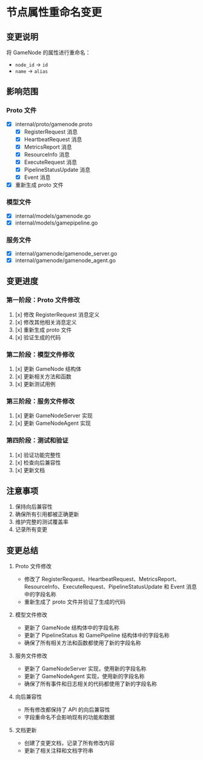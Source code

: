 # 节点属性重命名变更

## 变更说明

将 GameNode 的属性进行重命名：

- `node_id` -> `id`
- `name` -> `alias`

## 影响范围

### Proto 文件

- [x] internal/proto/gamenode.proto
  - [x] RegisterRequest 消息
  - [x] HeartbeatRequest 消息
  - [x] MetricsReport 消息
  - [x] ResourceInfo 消息
  - [x] ExecuteRequest 消息
  - [x] PipelineStatusUpdate 消息
  - [x] Event 消息
- [x] 重新生成 proto 文件

### 模型文件

- [x] internal/models/gamenode.go
- [x] internal/models/gamepipeline.go

### 服务文件

- [x] internal/gamenode/gamenode_server.go
- [x] internal/gamenode/gamenode_agent.go

## 变更进度

### 第一阶段：Proto 文件修改

1. [x] 修改 RegisterRequest 消息定义
2. [x] 修改其他相关消息定义
3. [x] 重新生成 proto 文件
4. [x] 验证生成的代码

### 第二阶段：模型文件修改

1. [x] 更新 GameNode 结构体
2. [x] 更新相关方法和函数
3. [x] 更新测试用例

### 第三阶段：服务文件修改

1. [x] 更新 GameNodeServer 实现
2. [x] 更新 GameNodeAgent 实现

### 第四阶段：测试和验证

1. [x] 验证功能完整性
2. [x] 检查向后兼容性
3. [x] 更新文档

## 注意事项

1. 保持向后兼容性
2. 确保所有引用都被正确更新
3. 维护完整的测试覆盖率
4. 记录所有变更

## 变更总结

1. Proto 文件修改

   - 修改了 RegisterRequest、HeartbeatRequest、MetricsReport、ResourceInfo、ExecuteRequest、PipelineStatusUpdate 和 Event 消息中的字段名称
   - 重新生成了 proto 文件并验证了生成的代码

2. 模型文件修改

   - 更新了 GameNode 结构体中的字段名称
   - 更新了 PipelineStatus 和 GamePipeline 结构体中的字段名称
   - 确保了所有相关方法和函数都使用了新的字段名称

3. 服务文件修改

   - 更新了 GameNodeServer 实现，使用新的字段名称
   - 更新了 GameNodeAgent 实现，使用新的字段名称
   - 确保了所有事件和日志相关的代码都使用了新的字段名称

4. 向后兼容性

   - 所有修改都保持了 API 的向后兼容性
   - 字段重命名不会影响现有的功能和数据

5. 文档更新
   - 创建了变更文档，记录了所有修改内容
   - 更新了相关注释和文档字符串
